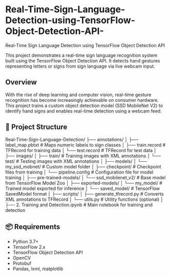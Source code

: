 # Real-Time-Sign-Language-Detection-using-TensorFlow-Object-Detection-API-

Real-Time Sign Language Detection using TensorFlow Object Detection API

This project demonstrates a real-time sign language recognition system built using the TensorFlow Object Detection API. It detects hand gestures representing letters or signs from sign language via live webcam input.

##  Overview

With the rise of deep learning and computer vision, real-time gesture recognition has become increasingly achievable on consumer hardware. This project trains a custom object detection model (SSD MobileNet V2) to identify hand signs and enables real-time detection using a webcam feed.
## 📁 Project Structure

Real-Time-Sign-Language-Detection/
├── annotations/
│   ├── label_map.pbtxt              # Maps numeric labels to sign classes
│   ├── train.record                 # TFRecord for training data
│   └── test.record                  # TFRecord for test data
│
├── images/
│   ├── train/                       # Training images with XML annotations
│   └── test/                        # Testing images with XML annotations
│
├── models/
│   └── my_ssd_mobnet/               # Custom model folder
│       ├── checkpoint/              # Checkpoint files from training
│       └── pipeline.config          # Configuration file for model training
│
├── pre-trained-models/
│   └── ssd_mobilenet_v2/            # Base model from TensorFlow Model Zoo
│
├── exported-models/
│   └── my_model/                    # Trained model exported for inference
│       └── saved_model/             # TensorFlow SavedModel format
│
├── scripts/
│   ├── generate_tfrecord.py         # Converts XML annotations to TFRecord
│   └── utils.py                     # Utility functions (optional)
│
├── 2. Training and Detection.ipynb  # Main notebook for training and detection

## 📦 Requirements

- Python 3.7+
- TensorFlow 2.x
- TensorFlow Object Detection API
- OpenCV
- Protobuf
- Pandas, lxml, matplotlib
